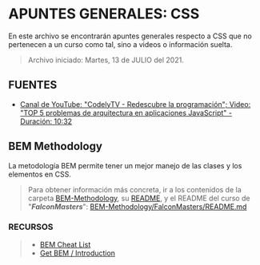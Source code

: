 # APUNTES GENERALES: CSS

En este archivo se encontrarán apuntes generales respecto a CSS que no
pertenecen a un curso como tal, sino a videos o información suelta.

> Archivo iniciado: Martes, 13 de JULIO del 2021.

## FUENTES

- [Canal de YouTube: "CodelyTV - Redescubre la programación"; Video: "TOP 5 problemas de arquitectura en aplicaciones JavaScript" - Duración: 10:32](https://youtu.be/nj-KdUd6Yio 'Canal de YouTube: "CodelyTV - Redescubre la programación"; Video: "TOP 5 problemas de arquitectura CSS en aplicaciones JavaScript" - Duración: 10:32')

## BEM Methodology

La metodología BEM permite tener un mejor manejo de las clases y los elementos
en CSS.

> Para obtener información más concreta, ir a los contenidos de la carpeta
> [BEM-Methodology](BEM-Methodology/), su [README](BEM-Methodology/README.md), y
> el README del curso de "**_FalconMasters_**":
> [BEM-Methodology/FalconMasters/README.md](BEM-Methodology/FalconMasters/README.md)

### RECURSOS

> - [BEM Cheat List](https://9elements.com/bem-cheat-sheet/ "BEM Cheat List")
> - [Get BEM / Introduction](http://getbem.com/introduction/ "Get BEM / Introduction")
